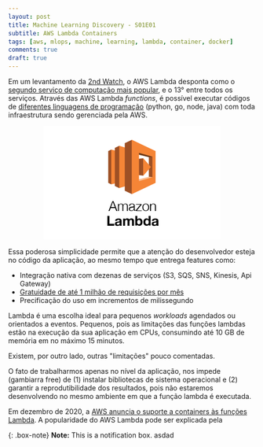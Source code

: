 ```yaml
---
layout: post
title: Machine Learning Discovery - S01E01
subtitle: AWS Lambda Containers
tags: [aws, mlops, machine, learning, lambda, container, docker]
comments: true
draft: true
---
```


Em um levantamento da [2nd Watch](https://www.2ndwatch.com/), o AWS Lambda desponta como o [segundo serviço de computação mais popular](https://www.techrepublic.com/article/the-top-30-amazon-products-and-services-tech-pros-used-this-year/), e o 13° entre todos os serviços. Através das AWS Lambda *functions*, é possível executar códigos de [diferentes linguagens de programação](https://docs.aws.amazon.com/lambda/latest/dg/lambda-runtimes.html) (python, go, node, java) com toda infraestrutura sendo gerenciada pela AWS.

<p style="text-align: center"><img src="./_img/lambda.png"></p>

Essa poderosa simplicidade permite que a atenção do desenvolvedor esteja no código da aplicação, ao mesmo tempo que entrega features como:

- Integração nativa com dezenas de serviços (S3, SQS, SNS, Kinesis, Api Gateway)
- [Gratuidade de até 1 milhão de requisições por mês](https://aws.amazon.com/lambda/pricing/)
- Precificação do uso em incrementos de milissegundo

Lambda é uma escolha ideal para pequenos *workloads* agendados ou orientados a eventos. 
Pequenos, pois as limitações das funções lambdas estão na execução da sua aplicação em CPUs, consumindo até 10 GB de memória em no máximo 15 minutos.

Existem, por outro lado, outras "limitações" pouco comentadas.

O fato de trabalharmos apenas no nível da aplicação, nos impede (gambiarra free) de (1) instalar bibliotecas de sistema operacional e (2) garantir a reprodutibilidade dos resultados, pois não estaremos desenvolvendo no mesmo ambiente em que a função lambda é executada.






Em dezembro de 2020, a [AWS anuncia o suporte a containers às funções Lambda](https://aws.amazon.com/blogs/aws/new-for-aws-lambda-container-image-support/). A popularidade do AWS Lambda pode ser explicada pela 


{: .box-note}
**Note:** This is a notification box.
asdad
